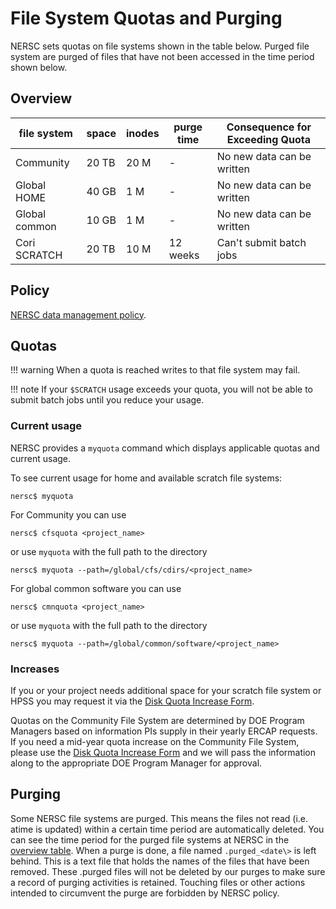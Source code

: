 # File System Quotas and Purging

NERSC sets quotas on file systems shown in the table below. Purged
file system are purged of files that have not been accessed in the
time period shown below.

## Overview

| file system     | space | inodes | purge time | Consequence for Exceeding Quota |
|-----------------|-------|--------|------------|---------------------------------|
| Community       | 20 TB | 20 M   | -          | No new data can be written      |
| Global HOME     | 40 GB | 1 M    | -          | No new data can be written      |
| Global common   | 10 GB | 1 M    | -          | No new data can be written      |
| Cori SCRATCH    | 20 TB | 10 M   | 12 weeks   | Can't submit batch jobs         |

## Policy

[NERSC data management policy](../policies/data-policy/policy.md).

## Quotas

!!! warning
	When a quota is reached writes to that file system may fail.

!!! note
	If your `$SCRATCH` usage exceeds your quota, you will not be
	able to submit batch jobs until you reduce your usage.

### Current usage

NERSC provides a `myquota` command which displays applicable quotas
and current usage.

To see current usage for home and available scratch file systems:

```
nersc$ myquota
```

For Community you can use

```
nersc$ cfsquota <project_name>
```

or use `myquota` with the full path to the directory

```
nersc$ myquota --path=/global/cfs/cdirs/<project_name>
```

For global common software you can use

```
nersc$ cmnquota <project_name>
```

or use `myquota` with the full path to the directory

```
nersc$ myquota --path=/global/common/software/<project_name>
```

### Increases

If you or your project needs additional space for your scratch file
system or HPSS you may request it via the [Disk Quota Increase
Form](https://nersc.servicenowservices.com/nav_to.do?uri=catalog_home.do).

Quotas on the Community File System are determined by DOE Program
Managers based on information PIs supply in their yearly ERCAP
requests. If you need a mid-year quota increase on the Community File
System, please use the [Disk Quota Increase
Form](https://nersc.servicenowservices.com/nav_to.do?uri=catalog_home.do) and
we will pass the information along to the appropriate DOE Program
Manager for approval.

## Purging

Some NERSC file systems are purged. This means the files not read
(i.e. atime is updated) within a certain time period are automatically
deleted. You can see the time period for the purged file systems at
NERSC in the [overview table](#overview). When a purge is done, a file
named `.purged_<date\>` is left behind. This is a text file that holds
the names of the files that have been removed. These .purged files
will not be deleted by our purges to make sure a record of purging
activities is retained. Touching files or other actions intended to
circumvent the purge are forbidden by NERSC policy.
